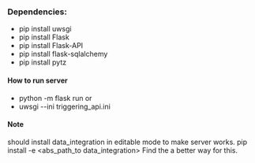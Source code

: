 ### Dependencies:
- pip install uwsgi
- pip install Flask
- pip install Flask-API
- pip install flask-sqlalchemy
- pip install pytz

#### How to run server
- python -m flask run
or
- uwsgi --ini triggering_api.ini


#### Note
should install data_integration in editable mode to make server works.
pip install -e <abs_path_to data_integration>
Find the a better way for this.